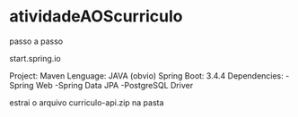 # atividadeAOScurriculo

passo a passo

start.spring.io

Project: Maven
Lenguage: JAVA (obvio) 
Spring Boot: 3.4.4
Dependencies: 
-Spring Web
-Spring Data JPA
-PostgreSQL Driver

estrai o arquivo curriculo-api.zip na pasta 

